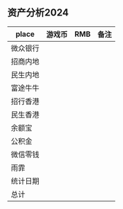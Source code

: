 ## 资产分析2024

| place | 游戏币 | RMB | 备注  |
| ----- | --- | --- | --- |
| 微众银行  |     |     |     |
| 招商内地  |     |     |     |
| 民生内地  |     |     |     |
| 富途牛牛  |     |     |     |
| 招行香港  |     |     |     |
| 民生香港  |     |     |     |
| 余额宝   |     |     |     |
| 公积金   |     |     |     |
| 微信零钱  |     |     |     |
| 雨霏    |     |     |     |
| 统计日期  |     |     |     |
| 总计    |     |     |     |